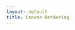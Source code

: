 ```yaml
---
layout: default
title: Canvas Rendering
---
```


<div id="canvas">
  <div id="toolbar"></div>
</div>
<script type="text/javascript">
  demo.renderingCanvas.install();
</script>